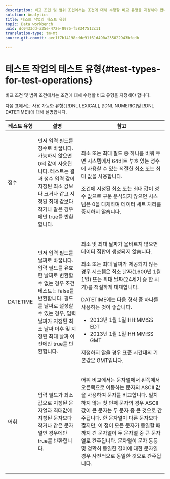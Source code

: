 ```yaml
---
description: 비교 조건 및 범위 조건에서는 조건에 대해 수행할 비교 유형을 지정해야 합니다.
solution: Analytics
title: 테스트 작업의 테스트 유형
topic: Data workbench
uuid: dc0433dd-a35e-472e-8975-f58347512c11
translation-type: tm+mt
source-git-commit: aec1f7b14198cdde91f61d490a235022943bfedb

---
```



# 테스트 작업의 테스트 유형{#test-types-for-test-operations}

비교 조건 및 범위 조건에서는 조건에 대해 수행할 비교 유형을 지정해야 합니다.

다음 표에서는 사용 가능한 유형( [!DNL LEXICAL], [!DNL NUMERIC]및 [!DNL DATETIME])에 대해 설명합니다.

<table id="table_1B3AD8BDF0414D0AB8EE0E6D1B53E2CE"> 
 <thead> 
  <tr> 
   <th colname="col1" class="entry"> 테스트 유형 </th> 
   <th colname="col2" class="entry"> 설명 </th> 
   <th colname="col3" class="entry"> 참고 </th> 
  </tr> 
 </thead>
 <tbody> 
  <tr> 
   <td colname="col1"> <p><span class="wintitle"> 정수</span> </p> </td> 
   <td colname="col2"> <p>먼저 입력 필드를 정수로 바꿉니다. 가능하지 않으면 0의 값이 사용됩니다. 테스트는 결과 정수 입력 값이 지정된 최소 값보다 크거나 같고 지정된 최대 값보다 작거나 같은 경우에만 true를 반환합니다. </p> </td> 
   <td colname="col3"> <p>최소 또는 최대 필드 중 하나를 비워 두면 시스템에서 64비트 부호 있는 정수에 사용할 수 있는 적절한 최소 또는 최대 값을 사용합니다. </p> <p> 조건에 지정된 최소 또는 최대 값이 정수 값으로 구문 분석되지 않으면 시스템은 0을 대체하며 데이터 세트 처리를 중지하지 않습니다. </p> </td> 
  </tr> 
  <tr> 
   <td colname="col1"> <p><span class="wintitle"> DATETIME</span> </p> </td> 
   <td colname="col2"> <p>먼저 입력 필드를 날짜로 바꿉니다. 입력 필드를 유효한 날짜로 변환할 수 없는 경우 조건 테스트는 false를 반환합니다. 필드를 날짜로 설정할 수 있는 경우, 입력 날짜가 지정된 최소 날짜 이후 및 지정된 최대 날짜 이전에만 true를 반환합니다. </p> </td> 
   <td colname="col3"> <p>최소 및 최대 날짜가 올바르지 않으면 데이터 집합이 생성되지 않습니다. </p> <p> 최소 또는 최대 날짜가 제공되지 않는 경우 시스템은 최소 날짜(1600년 1월 1일) 또는 최대 날짜(24세기 중 한 시기)를 적절하게 대체합니다. </p> <p> DATETIME에는 다음 형식 중 하나를 사용하는 것이 <span class="wintitle"> 좋습니다</span>. </p> 
    <ul id="ul_44F469CC5D974382AF70D7B1975CF077"> 
     <li id="li_DB5FD4AFD6B34436ACD7C13282F64956"> 2013년 1월 1일 HH:MM:SS EDT </li> 
     <li id="li_307580C3F97D495BB16F1212DB38CE37"> 2013년 1월 1일 HH:MM:SS GMT </li> 
    </ul> <p> 지정하지 않을 경우 표준 시간대의 기본값은 GMT입니다. </p> </td> 
  </tr> 
  <tr> 
   <td colname="col1"> <p><span class="wintitle"> 어휘</span> </p> </td> 
   <td colname="col2"> <p>입력 필드가 최소값으로 지정된 문자열과 최대값에 지정된 문자보다 작거나 같은 문자열인 경우에만 true를 반환합니다. </p> </td> 
   <td colname="col3"> <p>어휘 비교에서는 문자열에서 왼쪽에서 오른쪽으로 이동하는 문자의 ASCII 값을 사용하여 문자를 비교합니다. 일치하지 않는 첫 번째 문자의 경우 ASCII 값이 큰 문자는 두 문자 중 큰 것으로 간주됩니다. 한 문자열이 다른 문자보다 짧지만, 이 점이 모든 문자가 동일할 때까지 긴 문자열이 두 문자열 중 큰 문자열로 간주됩니다. 문자열이 문자 동등 및 정확히 동일한 길이에 대한 문자일 경우 사전적으로 동일한 것으로 간주됩니다. </p> </td> 
  </tr> 
 </tbody> 
</table>

